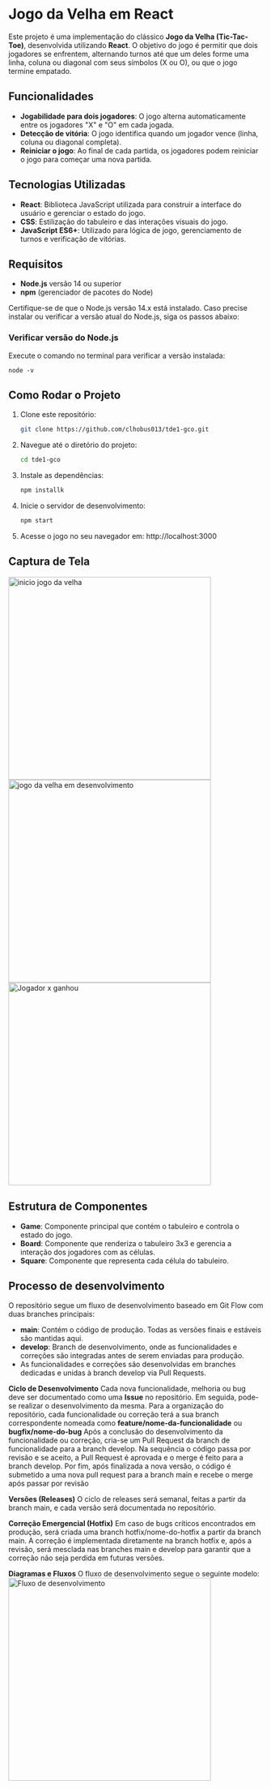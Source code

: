 # Jogo da Velha em React

Este projeto é uma implementação do clássico **Jogo da Velha (Tic-Tac-Toe)**, desenvolvida utilizando **React**. O objetivo do jogo é permitir que dois jogadores se enfrentem, alternando turnos até que um deles forme uma linha, coluna ou diagonal com seus símbolos (X ou O), ou que o jogo termine empatado.

## Funcionalidades

- **Jogabilidade para dois jogadores**: O jogo alterna automaticamente entre os jogadores "X" e "O" em cada jogada.
- **Detecção de vitória**: O jogo identifica quando um jogador vence (linha, coluna ou diagonal completa).
- **Reiniciar o jogo**: Ao final de cada partida, os jogadores podem reiniciar o jogo para começar uma nova partida.

## Tecnologias Utilizadas

- **React**: Biblioteca JavaScript utilizada para construir a interface do usuário e gerenciar o estado do jogo.
- **CSS**: Estilização do tabuleiro e das interações visuais do jogo.
- **JavaScript ES6+**: Utilizado para lógica de jogo, gerenciamento de turnos e verificação de vitórias.

## Requisitos

- **Node.js** versão 14 ou superior
- **npm** (gerenciador de pacotes do Node)

Certifique-se de que o Node.js versão 14.x está instalado. Caso precise instalar ou verificar a versão atual do Node.js, siga os passos abaixo:

### Verificar versão do Node.js

Execute o comando no terminal para verificar a versão instalada:

    node -v

## Como Rodar o Projeto

1. Clone este repositório:
   ```bash
   git clone https://github.com/clhobus013/tde1-gco.git
2. Navegue até o diretório do projeto:
    ```bash
    cd tde1-gco
3. Instale as dependências:
    ```bash
    npm installk
4. Inicie o servidor de desenvolvimento:
    ```bash
    npm start
5. Acesse o jogo no seu navegador em: http://localhost:3000

## Captura de Tela
<img src="public/capturas_tela/inicio.png" alt="inicio jogo da velha" width="400px"/>
<img src="public/capturas_tela/jogo-desenv.png" alt="jogo da velha em desenvolvimento" width="400"/>
<img src="public/capturas_tela/ganhador.png" alt="Jogador x ganhou" width="400 px"/>

## Estrutura de Componentes
- **Game**: Componente principal que contém o tabuleiro e controla o estado do jogo.
- **Board**: Componente que renderiza o tabuleiro 3x3 e gerencia a interação dos jogadores com as células.
- **Square**: Componente que representa cada célula do tabuleiro.

## Processo de desenvolvimento

O repositório segue um fluxo de desenvolvimento baseado em Git Flow com duas branches principais:
- **main**: Contém o código de produção. Todas as versões finais e estáveis são mantidas aqui.
- **develop**: Branch de desenvolvimento, onde as funcionalidades e correções são integradas antes de serem enviadas para produção.
- As funcionalidades e correções são desenvolvidas em branches dedicadas e unidas à branch develop via Pull Requests.

**Ciclo de Desenvolvimento**
Cada nova funcionalidade, melhoria ou bug deve ser documentado como uma **Issue** no repositório.
Em seguida, pode-se realizar o desenvolvimento da mesma.
Para a organização do repositório, cada funcionalidade ou correção terá a sua branch correspondente nomeada como **feature/nome-da-funcionalidade** ou **bugfix/nome-do-bug**
Após a conclusão do desenvolvimento da funcionalidade ou correção, cria-se um Pull Request da branch de funcionalidade para a branch develop.
Na sequência o código passa por revisão e se aceito, a Pull Request é aprovada e o merge é feito para a branch develop.
Por fim, após finalizada a nova versão, o código é submetido a uma nova pull request para a branch main e recebe o merge após passar por revisão

**Versões (Releases)**
O ciclo de releases será semanal, feitas a partir da branch main, e cada versão será documentada no repositório.

**Correção Emergencial (Hotfix)**
Em caso de bugs críticos encontrados em produção, será criada uma branch hotfix/nome-do-hotfix a partir da branch main.
A correção é implementada diretamente na branch hotfix e, após a revisão, será mesclada nas branches main e develop para garantir que a correção não seja perdida em futuras versões.

**Diagramas e Fluxos**
O fluxo de desenvolvimento segue o seguinte modelo:
<img src="public/fluxo_processo_desenv.png" alt="Fluxo de desenvolvimento" width="400"/>